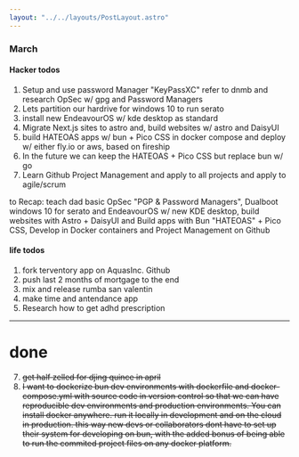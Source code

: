 ```yaml
---
layout: "../../layouts/PostLayout.astro"
---
```


### March

#### Hacker todos

1. Setup and use password Manager "KeyPassXC" refer to dnmb and research OpSec w/ gpg and Password Managers
2. Lets partition our hardrive for windows 10 to run serato
3. install new EndeavourOS w/ kde desktop as standard
4. Migrate Next.js sites to astro and, build websites w/ astro and DaisyUI
5. build HATEOAS apps w/ bun + Pico CSS in docker compose and deploy w/ either fly.io or aws, based on fireship
6. In the future we can keep the HATEOAS + Pico CSS but replace bun w/ go
7. Learn Github Project Management and apply to all projects and apply to agile/scrum

to Recap: teach dad basic OpSec "PGP & Password Managers", Dualboot windows 10 for serato and EndeavourOS w/ new KDE desktop, build websites with Astro + DaisyUI and Build apps with Bun "HATEOAS" + Pico CSS, Develop in Docker containers and Project Management on Github

#### life todos
1. fork terventory app on AquasInc. Github
2. push last 2 months of mortgage to the end
3. mix and release rumba san valentin
4. make time and antendance app
5. Research how to get adhd prescription
---
# done
7. ~~get half zelled for djing quince in april~~
8. ~~I want to dockerize bun dev environments with dockerfile and docker-compose.yml with source code in version control so that we can have reproducible dev environments and production environments. You can install docker anywhere. run it locally in development and on the cloud in production. this way new devs or collaborators dont have to set up their system for developing on bun, with the added bonus of being able to run the commited project files on any docker platform.~~
